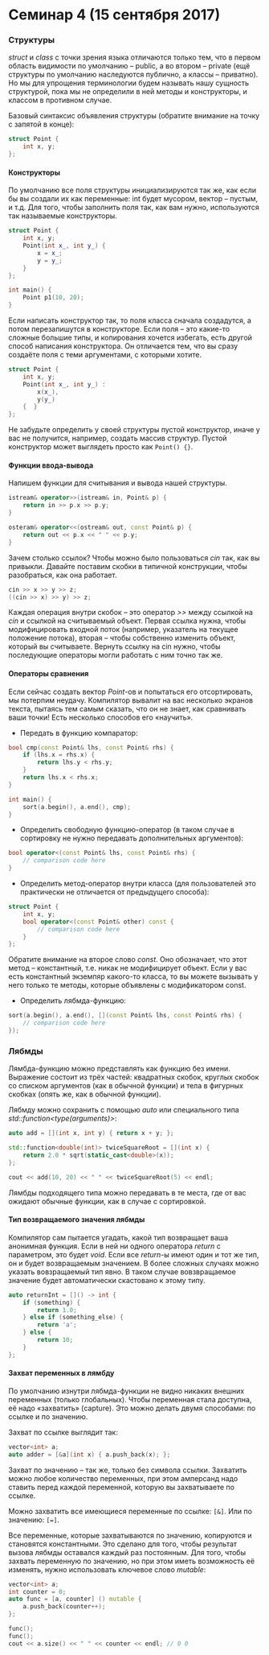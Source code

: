# Семинар 4 (15 сентября 2017)

### Структуры

*struct* и *class* с точки зрения языка отличаются только тем, что в первом область видимости по умолчанию – public, а во втором – private (ещё структуры по умолчанию наследуются публично, а классы – приватно). Но мы для упрощения терминологии будем называть нашу сущность структурой, пока мы не определили в ней методы и конструкторы, и классом в противном случае.

Базовый синтаксис объявления структуры (обратите внимание на точку с запятой в конце):

```cpp
struct Point {
    int x, y;
};
```

#### Конструкторы

По умолчанию все поля структуры инициализируются так же, как если бы вы создали их как переменные: int будет мусором, вектор – пустым, и т.д. Для того, чтобы заполнить поля так, как вам нужно, используются так называемые конструкторы.

```cpp
struct Point {
    int x, y;
    Point(int x_, int y_) {
        x = x_;
        y = y_;
    }
};

int main() {
    Point p1(10, 20);
}
```

Если написать конструктор так, то поля класса сначала создадутся, а потом перезапишутся в конструкторе. Если поля – это какие-то сложные большие типы, и копирования хочется избегать, есть другой способ написания конструктора. Он отличается тем, что вы сразу создаёте поля с теми аргументами, с которыми хотите.

```cpp
struct Point {
    int x, y;
    Point(int x_, int y_) :
        x(x_),
        y(y_)
    {  }
};
```

Не забудьте определить у своей структуры пустой конструктор, иначе у вас не получится, например, создать массив структур. Пустой конструктор может выглядеть просто как `Point() {}`.

#### Функции ввода-вывода

Напишем функции для считывания и вывода нашей структуры.

```cpp
istream& operator>>(istream& in, Point& p) {
    return in >> p.x >> p.y;
}

osteram& operator<<(ostream& out, const Point& p) {
    return out << p.x << " " << p.y;
}
```

Зачем столько ссылок? Чтобы можно было пользоваться *cin* так, как вы привыкли. Давайте поставим скобки в типичной конструкции, чтобы разобраться, как она работает.

```cpp
cin >> x >> y >> z;
((cin >> x) >> y) >> z;
```

Каждая операция внутри скобок – это оператор *>>* между ссылкой на *cin* и ссылкой на считываемый объект. Первая ссылка нужна, чтобы модифицировать входной поток (например, указатель на текущее положение потока), вторая – чтобы собственно изменить объект, который вы считываете. Вернуть ссылку на cin нужно, чтобы последующие операторы могли работать с ним точно так же.

#### Операторы сравнения

Если сейчас создать вектор *Point*-ов и попытаться его отсортировать, мы потерпим неудачу. Компилятор вывалит на вас несколько экранов текста, пытаясь тем самым сказать, что он не знает, как сравнивать ваши точки! Есть несколько способов его «научить».

* Передать в функцию компаратор:
```cpp
bool cmp(const Point& lhs, const Point& rhs) {
    if (lhs.x = rhs.x) {
        return lhs.y < rhs.y;
    }
    return lhs.x < rhs.x;
}

int main() {
    sort(a.begin(), a.end(), cmp);
}
```

* Определить свободную функцию-оператор (в таком случае в cортировку не нужно передавать дополнительных аргументов):
```cpp
bool operator<(const Point& lhs, const Point& rhs) {
    // comparison code here
}
```

* Определить метод-оператор внутри класса (для пользователей это практически не отличается от предыдущего способа):
```cpp
struct Point {
    int x, y;
    bool operator<(const Point& other) const {
        // comparison code here
    }
};
```
 Обратите внимание на второе слово *const*. Оно обозначает, что этот метод – константный, т.е. никак не модифицирует объект. Если у вас есть константный экземпяр какого-то класса, то вы можете вызывать у него только те методы, которые объявлены с модификатором const.

* Определить лябмда-функцию:
```cpp
sort(a.begin(), a.end(), [](const Point& lhs, const Point& rhs) {
    // comparison code here
});
```

### Лябмды

Лямбда-функцию можно представлять как функцию без имени. Выражение состоит из трёх частей: квадратных скобок, круглых скобок со списком аргументов (как в обычной функции) и тела в фигурных скобках (опять же, как в обычной функции).

Лябмду можно сохранить с помощью *auto* или специального типа *std::function<type(arguments)>*:

```cpp
auto add = [](int x, int y) { return x + y; };

std::function<double(int)> twiceSquareRoot = [](int x) {
    return 2.0 * sqrt(static_cast<double>(x));
};

cout << add(10, 20) << " " << twiceSquareRoot(5) << endl;
```

Лямбды подходящего типа можно передавать в те места, где от вас ожидают обычные функции, как в случае с сортировкой.

#### Тип возвращаемого значения лябмды
Компилятор сам пытается угадать, какой тип возвращает ваша анонимная функция. Если в ней ни одного оператора *return* с параметром, это будет *void*. Если все *return*-ы имеют один и тот же тип, он и будет возвращаемым значением. В более сложных случаях можно указать вовзращаемый тип явно. В таком случае вовзвращаемое значение будет автоматически скастовано к этому типу.

```cpp
auto returnInt = []() -> int {
    if (something) {
        return 1.0;
    } else if (something_else) {
        return 'a';
    } else {
        return 10;
    }
};
```

#### Захват переменных в лямбду

По умолчанию изнутри лябмда-функции не видно никаких внешних переменных (только глобальных). Чтобы переменная стала доступна, её надо «захватить» (capture). Это можно делать двумя способами: по ссылке и по значению.

Захват по ссылке выглядит так:

```cpp
vector<int> a;
auto adder = [&a](int x) { a.push_back(x); };
```

Захват по значению – так же, только без символа ссылки. Захватить можно любое количество переменных, при этом амперсанд надо ставить перед каждой переменной, которую вы захватываете по ссылке.

Можно захватить все имеющиеся переменные по ссылке: `[&]`. Или по значению: `[=]`.

Все переменные, которые захватываются по значению, копируются и становятся константными. Это сделано для того, чтобы результат вызова лябмды оставался каждый раз постоянным. Для того, чтобы захвать переменную по значению, но при этом иметь возможность её изменять, нужно использовать ключевое слово *mutable*:

```cpp
vector<int> a;
int counter = 0;
auto func = [a, counter] () mutable {
    a.push_back(counter++);
};

func();
func();
cout << a.size() << " " << counter << endl; // 0 0
```
